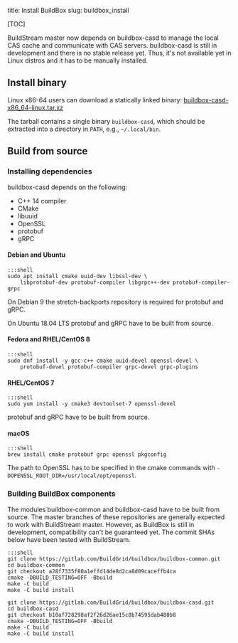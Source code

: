 title: Install BuildBox
slug: buildbox_install

[TOC]

BuildStream master now depends on buildbox-casd to manage the local CAS cache
and communicate with CAS servers. buildbox-casd is still in development and
there is no stable release yet. Thus, it's not available yet in Linux distros
and it has to be manually installed.

## Install binary

Linux x86-64 users can download a statically linked binary: [buildbox-casd-x86_64-linux.tar.xz]

The tarball contains a single binary `buildbox-casd`, which should be extracted
into a directory in `PATH`, e.g., `~/.local/bin`.

## Build from source

### Installing dependencies

buildbox-casd depends on the following:

* C++ 14 compiler
* CMake
* libuuid
* OpenSSL
* protobuf
* gRPC

#### Debian and Ubuntu
    :::shell
    sudo apt install cmake uuid-dev libssl-dev \
        libprotobuf-dev protobuf-compiler libgrpc++-dev protobuf-compiler-grpc

On Debian 9 the stretch-backports repository is required for protobuf and gRPC.

On Ubuntu 18.04 LTS protobuf and gRPC have to be built from source.

#### Fedora and RHEL/CentOS 8
    :::shell
    sudo dnf install -y gcc-c++ cmake uuid-devel openssl-devel \
        protobuf-devel protobuf-compiler grpc-devel grpc-plugins

#### RHEL/CentOS 7
    :::shell
    sudo yum install -y cmake3 devtoolset-7 openssl-devel

protobuf and gRPC have to be built from source.

#### macOS
    :::shell
    brew install cmake protobuf grpc openssl pkgconfig

The path to OpenSSL has to be specified in the cmake commands with
`-DOPENSSL_ROOT_DIR=/usr/local/opt/openssl`.

### Building BuildBox components

The modules buildbox-common and buildbox-casd have to be built from source.
The master branches of these repositories are generally expected to work with
BuildStream master. However, as BuildBox is still in development, compatibility
can't be guaranteed yet. The commit SHAs below have been tested with BuildStream.

    :::shell
    git clone https://gitlab.com/BuildGrid/buildbox/buildbox-common.git
    cd buildbox-common
    git checkout a28f7335f80a1effd14de8d2ca8d09caceffb4ca
    cmake -DBUILD_TESTING=OFF -Bbuild
    make -C build
    make -C build install

    git clone https://gitlab.com/BuildGrid/buildbox/buildbox-casd.git
    cd buildbox-casd
    git checkout b10af728298af2f26d26ae15c8b74595dab480b8
    cmake -DBUILD_TESTING=OFF -Bbuild
    make -C build
    make -C build install

[buildbox-casd-x86_64-linux.tar.xz]: https://buildbox-casd-binaries.nyc3.cdn.digitaloceanspaces.com/buildbox-casd-x86_64-linux-20190813-20d41af4.tar.xz
